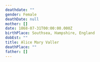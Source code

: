 ```yaml
---
deathdate: ""
gender: Female
deathDate: null
mother: []
date: 1868-07-31T00:00:00.000Z
birthPlace: Southsea, Hampshire, England
dobEst: ""
title: Alice Mary Valler
deathPlace: ""
father: []
---
```

